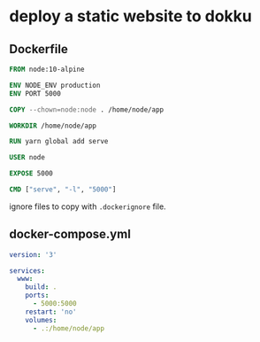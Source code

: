 # deploy a static website to dokku

## Dockerfile

```Dockerfile
FROM node:10-alpine

ENV NODE_ENV production
ENV PORT 5000

COPY --chown=node:node . /home/node/app

WORKDIR /home/node/app

RUN yarn global add serve

USER node

EXPOSE 5000

CMD ["serve", "-l", "5000"]
```

ignore files to copy with `.dockerignore` file.

## docker-compose.yml

```yaml
version: '3'

services:
  www:
    build: .
    ports:
      - 5000:5000
    restart: 'no'
    volumes:
      - .:/home/node/app
```
